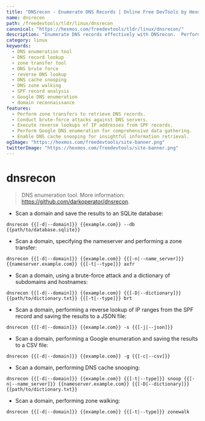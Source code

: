 ```yaml
---
title: "DNSrecon - Enumerate DNS Records | Online Free DevTools by Hexmos"
name: dnsrecon
path: /freedevtools/tldr/linux/dnsrecon
canonical: "https://hexmos.com/freedevtools/tldr/linux/dnsrecon/"
description: "Enumerate DNS records effectively with DNSrecon.  Perform zone transfers, brute-force attacks, and reverse lookups. Free online tool, no registration required."
category: linux
keywords:
  - DNS enumeration tool
  - DNS record lookup
  - zone transfer tool
  - DNS brute force
  - reverse DNS lookup
  - DNS cache snooping
  - DNS zone walking
  - SPF record analysis
  - Google DNS enumeration
  - domain reconnaissance
features:
  - Perform zone transfers to retrieve DNS records.
  - Conduct brute-force attacks against DNS servers.
  - Execute reverse lookups of IP addresses from SPF records.
  - Perform Google DNS enumeration for comprehensive data gathering.
  - Enable DNS cache snooping for insightful information retrieval.
ogImage: "https://hexmos.com/freedevtools/site-banner.png"
twitterImage: "https://hexmos.com/freedevtools/site-banner.png"
---
```


# dnsrecon

> DNS enumeration tool.
> More information: <https://github.com/darkoperator/dnsrecon>.

- Scan a domain and save the results to an SQLite database:

`dnsrecon {{[-d|--domain]}} {{example.com}} --db {{path/to/database.sqlite}}`

- Scan a domain, specifying the nameserver and performing a zone transfer:

`dnsrecon {{[-d|--domain]}} {{example.com}} {{[-n|--name_server]}} {{nameserver.example.com}} {{[-t|--type]}} axfr`

- Scan a domain, using a brute-force attack and a dictionary of subdomains and hostnames:

`dnsrecon {{[-d|--domain]}} {{example.com}} {{[-D|--dictionary]}} {{path/to/dictionary.txt}} {{[-t|--type]}} brt`

- Scan a domain, performing a reverse lookup of IP ranges from the SPF record and saving the results to a JSON file:

`dnsrecon {{[-d|--domain]}} {{example.com}} -s {{[-j|--json]}}`

- Scan a domain, performing a Google enumeration and saving the results to a CSV file:

`dnsrecon {{[-d|--domain]}} {{example.com}} -g {{[-c|--csv]}}`

- Scan a domain, performing DNS cache snooping:

`dnsrecon {{[-d|--domain]}} {{example.com}} {{[-t|--type]}} snoop {{[-n|--name_server]}} {{nameserver.example.com}} {{[-D|--dictionary]}} {{path/to/dictionary.txt}}`

- Scan a domain, performing zone walking:

`dnsrecon {{[-d|--domain]}} {{example.com}} {{[-t|--type]}} zonewalk`
